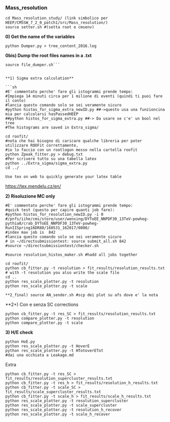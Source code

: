 ### Mass_resolution
```
cd Mass_resolution_study/ (link simbolico per HEEP/CMSSW_7_2_0_patch1/src/Mass_resolution/)
source setter.sh #(setta root e cmsenv)
```

**0) Get the name of the variables**
```
python Dumper.py > tree_content_2016.log
```
**0bis) Dump the root files names in a .txt**
```
source file_dumper.sh```


**1) Sigma extra calculation**

```sh
#E' commentato perche' fare gli istogrammi prende tempo: 
#Impiega 14 minuti circa per 1 milione di eventi (quindi ti puoi fare il conto)
#lancia questo comando solo se sei veramente sicuro
#python histos_for_sigma_extra_newID.py ##->questo usa una funzioncina mia per calcolarsi hasPassedHEEP
##python histos_for_sigma_extra.py ##-> Da usare se c'e' un bool nel tree
#The histograms are saved in Extra_sigma/
```

```
cd roofit/
#nota che hai bisogno di caricare qualche libreria per poter utilizzare ROOFit correttamente,
#io lo faccio con un rootlogon messo nella cartella roofit
python Zpeak_fitter.py > debug.txt
#Per scrivere tutto su una tabella latex
python ../Extra_sigma/sigma_extra.py
cd ../

Use tex on web to quickly generate your latex table
```
https://tex.mendelu.cz/en/

**2) Risoluzione MC only**

```
#E' commentato perche' fare gli istogrammi prende tempo: 
#quick test (questo per capire quanti job fare): 
#python histos_for_resolution_newID.py -i 0
#/pnfs/iihe/cms/store/user/wenxing/DYToEE_NNPDF30_13TeV-powheg-pythia8/crab_DYToEE_NNPDF30_13TeV-powheg-RunIISpring16DR80/160531_162017/0000/
#index max job is  842
#lancia questo comando solo se sei veramente sicuro
# in ~/directsubmissiontest: source submit_all.sh 842
#source ~/directsubmissiontest/checker.sh

#source resolution_histos_maker.sh #hadd all jobs together
```

```
cd roofit/
python cb_fitter.py -t resolution > fit_results/resolution_results.txt
# with -t resolution you also write the scale file
cd ..
python res_scale_plotter.py -t resolution
python res_scale_plotter.py -t scale
```

```
**2_final) source AN_sender.sh #scp dei plot su afs dove e' la nota
```

**2+) Con e senza SC corrections
```
python cb_fitter.py -t res_SC > fit_results/resolution_results.txt
python compare_plotter.py -t resolution
python compare_plotter.py -t scale

```

**3) H/E check**
```
python HoE.py
python res_scale_plotter.py -t HoverE
python res_scale_plotter.py -t HTotoverETot
#dai una occhiata a Leakage.md
```

Extra
```
python cb_fitter.py -t res_SC > fit_results/resolution_supercluster_results.txt
python cb_fitter.py -t res_h > fit_results/resolution_h_results.txt
python cb_fitter.py -t scale_SC > fit_results/scale_supercluster_results.txt
python cb_fitter.py -t scale_h > fit_results/scale_h_results.txt
python res_scale_plotter.py -t resolution_supercluster
python res_scale_plotter.py -t scale_supercluster
python res_scale_plotter.py -t resolution_h_recover
python res_scale_plotter.py -t scale_h_recover
```


